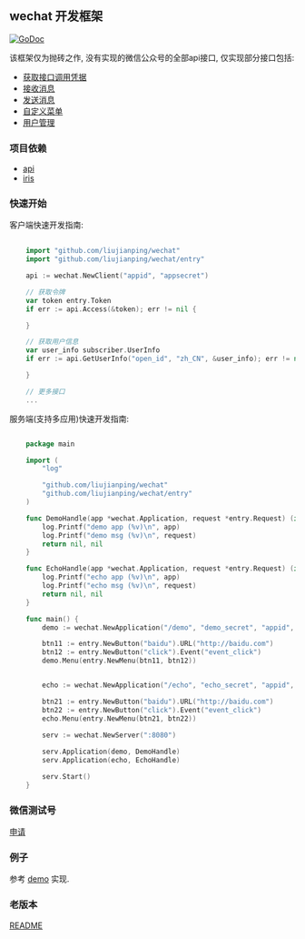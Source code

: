 ## wechat 开发框架

[![GoDoc](http://godoc.org/github.com/liujianping/wechat?status.png)](http://godoc.org/github.com/liujianping/wechat)

该框架仅为抛砖之作, 没有实现的微信公众号的全部api接口, 仅实现部分接口包括:

-	[获取接口调用凭据](http://mp.weixin.qq.com/wiki/2/88b2bf1265a707c031e51f26ca5e6512.html)
-	[接收消息](http://mp.weixin.qq.com/wiki/17/fc9a27730e07b9126144d9c96eaf51f9.html)
-	[发送消息](http://mp.weixin.qq.com/wiki/18/c66a9f0b5aa952346e46dc39de20f672.html)
-	[自定义菜单](http://mp.weixin.qq.com/wiki/6/95cade7d98b6c1e1040cde5d9a2f9c26.html)
-	[用户管理](http://mp.weixin.qq.com/wiki/17/c807ee0f10ce36226637cebf428a0f6d.html)

### 项目依赖

-	[api](http://github.com/liujianping/api)
-	[iris](http://github.com/kataras/iris) 

###  快速开始

客户端快速开发指南:

````go
	
	import "github.com/liujianping/wechat"
	import "github.com/liujianping/wechat/entry"

	api := wechat.NewClient("appid", "appsecret")

	// 获取令牌
	var token entry.Token
	if err := api.Access(&token); err != nil {

	}

	// 获取用户信息
	var user_info subscriber.UserInfo
	if err := api.GetUserInfo("open_id", "zh_CN", &user_info); err != nil {

	}

	// 更多接口
	...

````

服务端(支持多应用)快速开发指南:

````go

	package main

	import (
		"log"

		"github.com/liujianping/wechat"
		"github.com/liujianping/wechat/entry"
	)

	func DemoHandle(app *wechat.Application, request *entry.Request) (interface{}, error) {
		log.Printf("demo app (%v)\n", app)
		log.Printf("demo msg (%v)\n", request)
		return nil, nil
	}

	func EchoHandle(app *wechat.Application, request *entry.Request) (interface{}, error) {
		log.Printf("echo app (%v)\n", app)
		log.Printf("echo msg (%v)\n", request)
		return nil, nil
	}

	func main() {
		demo := wechat.NewApplication("/demo", "demo_secret", "appid", "secret", false)

		btn11 := entry.NewButton("baidu").URL("http://baidu.com")
		btn12 := entry.NewButton("click").Event("event_click")
		demo.Menu(entry.NewMenu(btn11, btn12))


		echo := wechat.NewApplication("/echo", "echo_secret", "appid", "secret", false)

		btn21 := entry.NewButton("baidu").URL("http://baidu.com")
		btn22 := entry.NewButton("click").Event("event_click")
		echo.Menu(entry.NewMenu(btn21, btn22))

		serv := wechat.NewServer(":8080")
		
		serv.Application(demo, DemoHandle)
		serv.Application(echo, EchoHandle)

		serv.Start()
	}

````
### 微信测试号

[申请](https://mp.weixin.qq.com/debug/cgi-bin/sandbox?t=sandbox/login)

### 例子

参考 [demo](https://github.com/liujianping/wechat/blob/master/demo/demo.go) 实现.

### 老版本

[README](https://github.com/liujianping/wechat/blob/v0.1/README.md)



